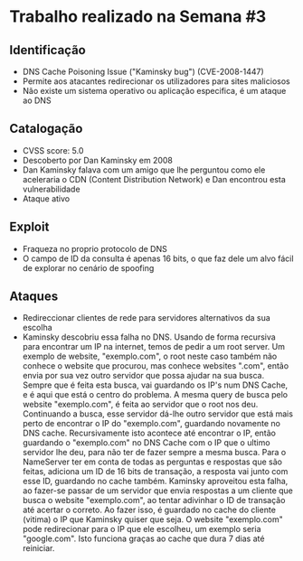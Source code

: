 
# Trabalho realizado na Semana #3

## Identificação

- DNS Cache Poisoning Issue ("Kaminsky bug") (CVE-2008-1447)
- Permite aos atacantes redirecionar os utilizadores para sites maliciosos
- Não existe um sistema operativo ou aplicação especifica, é um ataque ao DNS

## Catalogação

- CVSS score: 5.0
- Descoberto por Dan Kaminsky em 2008
- Dan Kaminsky falava com um amigo que lhe perguntou como ele aceleraria o CDN (Content Distribution Network) e Dan encontrou esta vulnerabilidade
- Ataque ativo

## Exploit

- Fraqueza no proprio protocolo de DNS
- O campo de ID da consulta é apenas 16 bits, o que faz dele um alvo fácil de explorar no cenário de spoofing

## Ataques

- Redireccionar clientes de rede para servidores alternativos da sua escolha
- Kaminsky descobriu essa falha no DNS. Usando de forma recursiva para encontrar um IP na internet, 
temos de pedir a um root server. Um exemplo de website, "exemplo.com", o root neste caso também não conhece o website que procurou, mas conhece websites ".com", então envia por sua vez outro servidor que possa ajudar na sua busca. Sempre que é feita 
esta busca, vai guardando os IP's num DNS Cache, e é aqui que está o centro do problema. A mesma query
de busca pelo website "exemplo.com", é feita ao servidor que o root nos deu. Continuando a busca, esse servidor 
dá-lhe outro servidor que está mais perto de encontrar o IP do "exemplo.com", guardando novamente no DNS cache.
Recursivamente isto acontece até encontrar o IP, então guardando o "exemplo.com" no DNS Cache com o IP que o 
ultimo servidor lhe deu, para não ter de fazer sempre a mesma busca. Para o NameServer ter em conta de todas as perguntas
e respostas que são feitas, adiciona um ID de 16 bits de transação, a resposta vai junto com esse ID, guardando no cache também.
Kaminsky aproveitou esta falha, ao fazer-se passar de um servidor que envia respostas a um cliente que busca 
o website "exemplo.com", ao tentar adivinhar o ID de transação até acertar o correto. Ao fazer isso, é guardado 
no cache do cliente (vitima) o IP que Kaminsky quiser que seja. O website "exemplo.com" pode redirecionar para 
o IP que ele escolheu, um exemplo seria "google.com". Isto funciona graças ao cache que dura 7 dias até reiniciar.
